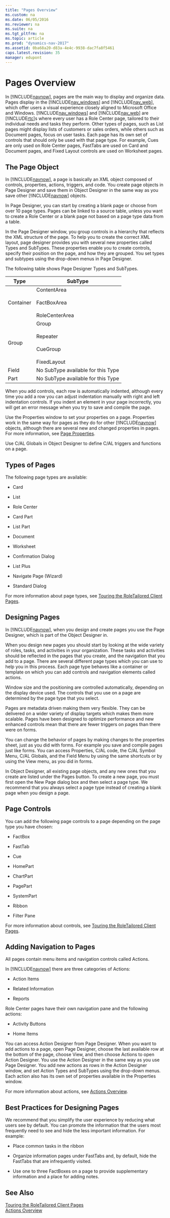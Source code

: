```yaml
---
title: "Pages Overview"
ms.custom: na
ms.date: 06/05/2016
ms.reviewer: na
ms.suite: na
ms.tgt_pltfrm: na
ms.topic: article
ms.prod: "dynamics-nav-2017"
ms.assetid: 0ba68a20-d83a-4e4c-9938-dac7fa8f5461
caps.latest.revision: 35
manager: edupont
---
```

# Pages Overview
In [!INCLUDE[navnow](includes/navnow_md.md)], pages are the main way to display and organize data. Pages display in the [!INCLUDE[nav_windows](includes/nav_windows_md.md)] and [!INCLUDE[nav_web](includes/nav_web_md.md)], which offer users a visual experience closely aligned to Microsoft Office and Windows. [!INCLUDE[nav_windows](includes/nav_windows_md.md)] and [!INCLUDE[nav_web](includes/nav_web_md.md)] are [!INCLUDE[rtc](includes/rtc_md.md)]s where every user has a Role Center page, tailored to their individual needs and tasks they perform. Other types of pages, such as List pages might display lists of customers or sales orders, while others such as Document pages, focus on user tasks. Each page has its own set of controls that should only be used with that page type. For example, Cues are only used on Role Center pages, FastTabs are used on Card and Document pages, and Fixed Layout controls are used on Worksheet pages.  
  
## The Page Object  
 In [!INCLUDE[navnow](includes/navnow_md.md)], a page is basically an XML object composed of controls, properties, actions, triggers, and code. You create page objects in Page Designer and save them in Object Designer in the same way as you save other [!INCLUDE[navnow](includes/navnow_md.md)] objects.  
  
 In Page Designer, you can start by creating a blank page or choose from over 10 page types. Pages can be linked to a source table, unless you want to create a Role Center or a blank page not based on a page type data from a table.  
  
 In the Page Designer window, you group controls in a hierarchy that reflects the XML structure of the page. To help you to create the correct XML layout, page designer provides you with several new properties called Types and SubTypes. These properties enable you to create controls, specify their position on the page, and how they are grouped. You set types and subtypes using the drop-down menus in Page Designer.  
  
 The following table shows Page Designer Types and SubTypes.  
  
|Type|SubType|  
|----------|-------------|  
|Container|ContentArea<br /><br /> FactBoxArea<br /><br /> RoleCenterArea|  
|Group|Group<br /><br /> Repeater<br /><br /> CueGroup<br /><br /> FixedLayout|  
|Field|No SubType available for this Type|  
|Part|No SubType available for this Type|  
  
 When you add controls, each row is automatically indented, although every time you add a row you can adjust indentation manually with right and left indentation controls. If you indent an element in your page incorrectly, you will get an error message when you try to save and compile the page.  
  
 Use the Properties window to set your properties on a page. Properties work in the same way for pages as they do for other [!INCLUDE[navnow](includes/navnow_md.md)] objects, although there are several new and changed properties in pages. For more information, see [Page Properties](Page-Properties.md).  
  
 Use C/AL Globals in Object Designer to define C/AL triggers and functions on a page.  
  
## Types of Pages  
 The following page types are available:  
  
-   Card  
  
-   List  
  
-   Role Center  
  
-   Card Part  
  
-   List Part  
  
-   Document  
  
-   Worksheet  
  
-   Confirmation Dialog  
  
-   List Plus  
  
-   Navigate Page \(Wizard\)  
  
-   Standard Dialog  
  
 For more information about page types, see [Touring the RoleTailored Client Pages](Touring-the-RoleTailored-Client-Pages.md).  
  
## Designing Pages  
 In [!INCLUDE[navnow](includes/navnow_md.md)], when you design and create pages you use the Page Designer, which is part of the Object Designer in.  
  
 When you design new pages you should start by looking at the wide variety of roles, tasks, and activities in your organization. These tasks and activities should be reflected in the pages that you create, and the navigation that you add to a page. There are several different page types which you can use to help you in this process. Each page type behaves like a container or template on which you can add controls and navigation elements called actions.  
  
 Window size and the positioning are controlled automatically, depending on the display device used. The controls that you use on a page are determined by the page type that you select.  
  
 Pages are metadata driven making them very flexible. They can be delivered on a wider variety of display targets which makes them more scalable. Pages have been designed to optimize performance and new enhanced controls mean that there are fewer triggers on pages than there were on forms.  
  
 You can change the behavior of pages by making changes to the properties sheet, just as you did with forms. For example you save and compile pages just like forms. You can access Properties, C/AL code, the C/AL Symbol Menu, C/AL Globals, and the Field Menu by using the same shortcuts or by using the View menu, as you did in forms.  
  
 In Object Designer, all existing page objects, and any new ones that you create are listed under the Pages button. To create a new page, you must first open the New Page dialog box and then select a page type. We recommend that you always select a page type instead of creating a blank page when you design a page.  
  
## Page Controls  
 You can add the following page controls to a page depending on the page type you have chosen:  
  
-   FactBox  
  
-   FastTab  
  
-   Cue  
  
-   HomePart  
  
-   ChartPart  
  
-   PagePart  
  
-   SystemPart  
  
-   Ribbon  
  
-   Filter Pane  
  
 For more information about controls, see [Touring the RoleTailored Client Pages](Touring-the-RoleTailored-Client-Pages.md).  
  
## Adding Navigation to Pages  
 All pages contain menu items and navigation controls called Actions.  
  
 In [!INCLUDE[navnow](includes/navnow_md.md)] there are three categories of Actions:  
  
-   Action Items  
  
-   Related Information  
  
-   Reports  
  
 Role Center pages have their own navigation pane and the following actions:  
  
-   Activity Buttons  
  
-   Home Items  
  
 You can access Action Designer from Page Designer. When you want to add actions to a page, open Page Designer, choose the last available row at the bottom of the page, choose View, and then choose Actions to open Action Designer. You use the Action Designer in the same way as you use Page Designer. You add new actions as rows in the Action Designer window, and set Action Types and SubTypes using the drop-down menus. Each action also has its own set of properties available in the Properties window.  
  
 For more information about actions, see [Actions Overview](Actions-Overview.md).  
  
## Best Practices for Designing Pages  
 We recommend that you simplify the user experience by reducing what users see by default. You can promote the information that the users most frequently need to see and hide the less important information. For example:  
  
-   Place common tasks in the ribbon  
  
-   Organize information pages under FastTabs and, by default, hide the FastTabs that are infrequently visited.  
  
-   Use one to three FactBoxes on a page to provide supplementary information and a place for adding notes.  
  
## See Also  
 [Touring the RoleTailored Client Pages](Touring-the-RoleTailored-Client-Pages.md)   
 [Actions Overview](Actions-Overview.md)
